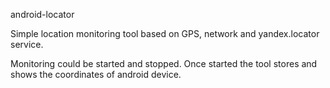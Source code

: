 android-locator

Simple location monitoring tool based on GPS, network and yandex.locator service.

Monitoring could be started and stopped. Once started the tool stores and shows the coordinates of android device.
